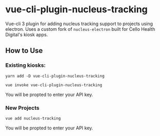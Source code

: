 # vue-cli-plugin-nucleus-tracking

Vue-cli 3 plugin for adding nucleus tracking support to projects using electron. Uses a custom fork of `nucleus-electron` built for Cello Health Digital's kiosk apps.

## How to Use

### Existing kiosks:

```
yarn add -D vue-cli-plugin-nucleus-tracking

vue invoke vue-cli-plugin-nucleus-tracking
```

You will be propted to enter your API key.

### New Projects

```
vue add nucleus-tracking
```

You will be propted to enter your API key.
